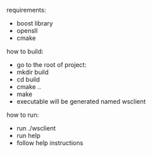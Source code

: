 requirements:
- boost library
- opensll
- cmake

how to build:
- go to the root of project: 
- mkdir build
- cd build
- cmake ..
- make
- executable will be generated named wsclient

how to run:
- run ./wsclient <file path for messages to be recorded> <file path for logs to be saved>
- run help
- follow help instructions
  

